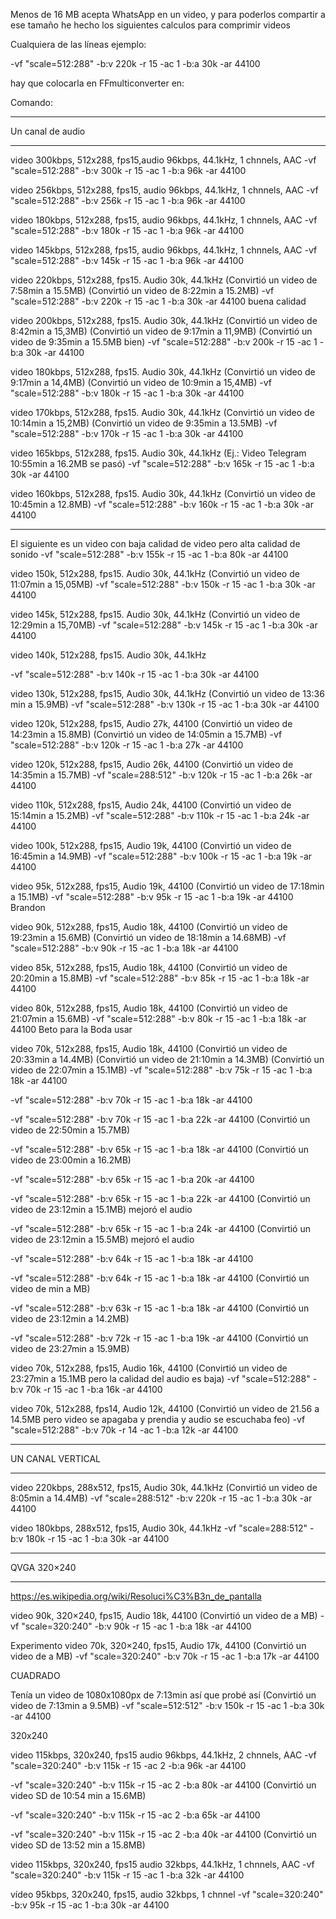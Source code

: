 Menos de 16 MB acepta WhatsApp en un video, y para poderlos compartir a ese tamaño he hecho los siguientes
calculos para comprimir videos

Cualquiera de las líneas ejemplo:

-vf "scale=512:288" -b:v 220k -r 15 -ac 1 -b:a 30k -ar 44100

hay que colocarla en FFmulticonverter en:

Comando:


*****************
Un canal de audio
*****************

video 300kbps, 512x288, fps15,audio 96kbps, 44.1kHz, 1 chnnels, AAC
-vf "scale=512:288" -b:v 300k -r 15 -ac 1 -b:a 96k -ar 44100

video 256kbps, 512x288, fps15, audio 96kbps, 44.1kHz, 1 chnnels, AAC
-vf "scale=512:288" -b:v 256k -r 15 -ac 1 -b:a 96k -ar 44100

video 180kbps, 512x288, fps15, audio 96kbps, 44.1kHz, 1 chnnels, AAC
-vf "scale=512:288" -b:v 180k -r 15 -ac 1 -b:a 96k -ar 44100

video 145kbps, 512x288, fps15, audio 96kbps, 44.1kHz, 1 chnnels, AAC
-vf "scale=512:288" -b:v 145k -r 15 -ac 1 -b:a 96k -ar 44100

video 220kbps, 512x288, fps15. Audio 30k, 44.1kHz (Convirtió un video de 7:58min a 15.5MB)
                                                  (Convirtió un video de 8:22min a 15.2MB)
-vf "scale=512:288" -b:v 220k -r 15 -ac 1 -b:a 30k -ar 44100
                                                  buena calidad

video 200kbps, 512x288, fps15. Audio 30k, 44.1kHz
                                                  (Convirtió un video de 8:42min a 15,3MB)
                                                  (Convirtió un video de 9:17min a 11,9MB)
                                                  (Convirtió un video de 9:35min a 15.5MB bien)
-vf "scale=512:288" -b:v 200k -r 15 -ac 1 -b:a 30k -ar 44100


video 180kbps, 512x288, fps15. Audio 30k, 44.1kHz (Convirtió un video de 9:17min a 14,4MB)
                                                  (Convirtió un video de 10:9min a 15,4MB)
-vf "scale=512:288" -b:v 180k -r 15 -ac 1 -b:a 30k -ar 44100


video 170kbps, 512x288, fps15. Audio 30k, 44.1kHz (Convirtió un video de 10:14min a 15,2MB)
                                                  (Convirtió un video de  9:35min a 13.5MB)
-vf "scale=512:288" -b:v 170k -r 15 -ac 1 -b:a 30k -ar 44100


video 165kbps, 512x288, fps15. Audio 30k, 44.1kHz (Ej.: Video Telegram 10:55min a 16.2MB se pasó)
-vf "scale=512:288" -b:v 165k -r 15 -ac 1 -b:a 30k -ar 44100


video 160kbps, 512x288, fps15. Audio 30k, 44.1kHz (Convirtió un video de 10:45min a 12.8MB)
-vf "scale=512:288" -b:v 160k -r 15 -ac 1 -b:a 30k -ar 44100

************
El siguiente es un video con baja calidad de video pero alta calidad de sonido
-vf "scale=512:288" -b:v 155k -r 15 -ac 1 -b:a 80k -ar 44100

video 150k, 512x288, fps15. Audio 30k, 44.1kHz  (Convirtió un video de 11:07min a 15,05MB)
-vf "scale=512:288" -b:v 150k -r 15 -ac 1 -b:a 30k -ar 44100


video 145k, 512x288, fps15. Audio 30k, 44.1kHz  (Convirtió un video de 12:29min a 15,70MB)
-vf "scale=512:288" -b:v 145k -r 15 -ac 1 -b:a 30k -ar 44100


video 140k, 512x288, fps15. Audio 30k, 44.1kHz

-vf "scale=512:288" -b:v 140k -r 15 -ac 1 -b:a 30k -ar 44100


video 130k, 512x288, fps15, Audio 30k, 44.1kHz  (Convirtió un video de 13:36 min a 15.9MB)
-vf "scale=512:288" -b:v 130k -r 15 -ac 1 -b:a 30k -ar 44100


video 120k, 512x288, fps15, Audio 27k, 44100   (Convirtió un video de 14:23min a 15.8MB)
                                               (Convirtió un video de 14:05min a 15.7MB)
-vf "scale=512:288" -b:v 120k -r 15 -ac 1 -b:a 27k -ar 44100

video 120k, 512x288, fps15, Audio 26k, 44100        (Convirtió un video de 14:35min a 15.7MB)
-vf "scale=288:512" -b:v 120k -r 15 -ac 1 -b:a 26k -ar 44100


video 110k, 512x288, fps15, Audio 24k, 44100   (Convirtió un video de 15:14min a 15.2MB)
-vf "scale=512:288" -b:v 110k -r 15 -ac 1 -b:a 24k -ar 44100


video 100k, 512x288, fps15, Audio 19k, 44100  (Convirtió un video de 16:45min a 14.9MB)
-vf "scale=512:288" -b:v 100k -r 15 -ac 1 -b:a 19k -ar 44100

video 95k, 512x288, fps15, Audio 19k, 44100  (Convirtió un video de 17:18min a 15.1MB)
-vf "scale=512:288" -b:v 95k -r 15 -ac 1 -b:a 19k -ar 44100
Brandon

video 90k, 512x288, fps15, Audio 18k, 44100   (Convirtió un video de 19:23min a 15.6MB)
                                              (Convirtió un video de 18:18min a 14.68MB)
-vf "scale=512:288" -b:v 90k -r 15 -ac 1 -b:a 18k -ar 44100


video 85k, 512x288, fps15, Audio 18k, 44100   (Convirtió un video de 20:20min a 15.8MB)
-vf "scale=512:288" -b:v 85k -r 15 -ac 1 -b:a 18k -ar 44100


video 80k, 512x288, fps15, Audio 18k, 44100   (Convirtió un video de 21:07min a 15.6MB)
-vf "scale=512:288" -b:v 80k -r 15 -ac 1 -b:a 18k -ar 44100
Beto para la Boda usar


video 70k, 512x288, fps15, Audio 18k, 44100   (Convirtió un video de 20:33min a 14.4MB)
                                              (Convirtió un video de 21:10min a 14.3MB)
                                              (Convirtió un video de 22:07min a 15.1MB)
-vf "scale=512:288" -b:v 75k -r 15 -ac 1 -b:a 18k -ar 44100


-vf "scale=512:288" -b:v 70k -r 15 -ac 1 -b:a 18k -ar 44100

-vf "scale=512:288" -b:v 70k -r 15 -ac 1 -b:a 22k -ar 44100
                                              (Convirtió un video de 22:50min a 15.7MB)


-vf "scale=512:288" -b:v 65k -r 15 -ac 1 -b:a 18k -ar 44100
                                              (Convirtió un video de 23:00min a 16.2MB)

-vf "scale=512:288" -b:v 65k -r 15 -ac 1 -b:a 20k -ar 44100


-vf "scale=512:288" -b:v 65k -r 15 -ac 1 -b:a 22k -ar 44100
                                              (Convirtió un video de 23:12min a 15.1MB) mejoró el audio

-vf "scale=512:288" -b:v 65k -r 15 -ac 1 -b:a 24k -ar 44100
                                              (Convirtió un video de 23:12min a 15.5MB) mejoró el audio




-vf "scale=512:288" -b:v 64k -r 15 -ac 1 -b:a 18k -ar 44100


-vf "scale=512:288" -b:v 64k -r 15 -ac 1 -b:a 18k -ar 44100
                                              (Convirtió un video de min a MB)

-vf "scale=512:288" -b:v 63k -r 15 -ac 1 -b:a 18k -ar 44100
                                              (Convirtió un video de 23:12min a 14.2MB)

-vf "scale=512:288" -b:v 72k -r 15 -ac 1 -b:a 19k -ar 44100
                                              (Convirtió un video de 23:27min a 15.9MB)

video 70k, 512x288, fps15, Audio 16k, 44100   (Convirtió un video de 23:27min a 15.1MB pero la calidad del audio es baja)
-vf "scale=512:288" -b:v 70k -r 15 -ac 1 -b:a 16k -ar 44100



video 70k, 512x288, fps14, Audio 12k, 44100   (Convirtió un video de 21.56 a 14.5MB pero video se apagaba y prendia y audio se escuchaba feo)
-vf "scale=512:288" -b:v 70k -r 14 -ac 1 -b:a 12k -ar 44100


*****************
UN CANAL VERTICAL
*****************


video 220kbps, 288x512, fps15,  Audio 30k, 44.1kHz  (Convirtió un video de 8:05min a 14.4MB)
-vf "scale=288:512" -b:v 220k -r 15 -ac 1 -b:a 30k -ar 44100


video 180kbps, 288x512, fps15,  Audio 30k, 44.1kHz
-vf "scale=288:512" -b:v 180k -r 15 -ac 1 -b:a 30k -ar 44100





************
QVGA 320×240
************
https://es.wikipedia.org/wiki/Resoluci%C3%B3n_de_pantalla

video 90k, 320×240, fps15, Audio 18k, 44100   (Convirtió un video de  a MB)
-vf "scale=320:240" -b:v 90k -r 15 -ac 1 -b:a 18k -ar 44100


Experimento
video 70k, 320×240, fps15, Audio 17k, 44100   (Convirtió un video de  a MB)
-vf "scale=320:240" -b:v 70k -r 15 -ac 1 -b:a 17k -ar 44100






CUADRADO

Tenía un video de 1080x1080px de 7:13min así que probé así  (Convirtió un video de 7:13min a 9.5MB)
-vf "scale=512:512" -b:v 150k -r 15 -ac 1 -b:a 30k -ar 44100




320x240

video 115kbps, 320x240, fps15
audio 96kbps, 44.1kHz, 2 chnnels, AAC
-vf "scale=320:240" -b:v 115k -r 15 -ac 2 -b:a 96k -ar 44100


-vf "scale=320:240" -b:v 115k -r 15 -ac 2 -b:a 80k -ar 44100
                                               (Convirtió un video SD de 10:54 min a 15.6MB)

-vf "scale=320:240" -b:v 115k -r 15 -ac 2 -b:a 65k -ar 44100


-vf "scale=320:240" -b:v 115k -r 15 -ac 2 -b:a 40k -ar 44100
                                               (Convirtió un video SD de 13:52 min a 15.8MB)

video 115kbps, 320x240, fps15
audio 32kbps, 44.1kHz, 1 chnnels, AAC
-vf "scale=320:240" -b:v 115k -r 15 -ac 1 -b:a 32k -ar 44100

vídeo 95kbps, 320x240, fps15, audio 32kbps, 1 chnnel
-vf "scale=320:240" -b:v 95k -r 15 -ac 1 -b:a 30k -ar 44100



